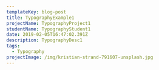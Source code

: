 ```yaml
---
templateKey: blog-post
title: TypographyExample1
projectName: TypographyProject1
studentName: TypographyStudent1
date: 2019-02-05T16:47:02.391Z
description: TypographyDesc1
tags:
  - Typography
projectImage: /img/kristian-strand-791607-unsplash.jpg
---
```

